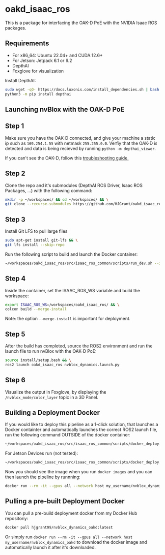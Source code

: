 # oakd_isaac_ros

This is a package for interfacing the OAK-D PoE with the NVIDIA Isaac ROS packages. 

## Requirements
 - For x86_64: Ubuntu 22.04+ and CUDA 12.6+ 
 - For Jetson: Jetpack 6.1 or 6.2
 - DepthAI
 - Foxglove for visualization

Install DepthAI: 
```bash
sudo wget -qO- https://docs.luxonis.com/install_dependencies.sh | bash && \
python3 -m pip install depthai
```

## Launching nvBlox with the OAK-D PoE
## Step 1 
Make sure you have the OAK-D connected, and give your machine a static ip such as ` 169.254.1.55 ` with netmask ` 255.255.0.0 `. Verfiy that the OAK-D is detected and data is being 
recieved by running ` python -m depthai_viewer `. 

If you can't see the OAK-D, follow this [troubleshooting guide.](https://docs.luxonis.com/hardware/platform/deploy/poe-deployment-guide#connected-to-the-same-lan-via-2-interfaces-wifi-ethernet)

## Step 2
Clone the repo and it's submodules (DepthAI ROS Driver, Isaac ROS Packages, ...) with the following command: 

```bash
mkdir -p ~/workspaces/ && cd ~/workspaces/ && \
git clone --recurse-submodules https://github.com/HJGrant/oakd_isaac_ros.git
```

## Step 3
Install Git LFS to pull large files
```bash
sudo apt-get install git-lfs && \
git lfs install --skip-repo
```

Run the following script to build and launch the Docker container:

```bash
~/workspaces/oakd_isaac_ros/src/isaac_ros_common/scripts/run_dev.sh --isaac_ros_dev_dir ~/workspaces/oakd_isaac_ros/
```

## Step 4
Inside the container, set the ISAAC_ROS_WS variable and build the workspace:

```bash
export ISAAC_ROS_WS=/workspaces/oakd_isaac_ros/ && \
colcon build --merge-install
```

Note: the option `--merge-install` is important for deployment. 

## Step 5
After the build has completed, source the ROS2 environment and run the launch file to run nvBlox with the OAK-D PoE:

```bash
source install/setup.bash && \
ros2 launch oakd_isaac_ros nvblox_dynamics.launch.py
```

## Step 6
Visualize the output in Foxglove, by displaying the `/nvblox_node/color_layer` topic in a 3D Panel. 


## Building a Deployment Docker
If you would like to deploy this pipeline as a 1-click solution, that launches a Docker containter and automatically launches the correct ROS2 launch file, run the following command OUTSIDE of the docker container: 

```bash
~/workspaces/oakd_isaac_ros/src/isaac_ros_common/scripts/docker_deploy.sh --base_image_key "x86_64.ros2_humble.oakd" --ros_ws ~/workspaces/oakd_isaac_ros --launch_package "oakd_isaac_ros" --launch_file "nvblox_dynamics.launch.py" -n "my_username/nvblox_dynamics_oakd" 
```

For Jetson Devices run (not tested):

```bash
~/workspaces/oakd_isaac_ros/src/isaac_ros_common/scripts/docker_deploy.sh --base_image_key "aarch64.ros2_humble.oakd" --ros_ws ~/workspaces/isaac_ros-dev --launch_package "oakd_isaac_ros" --launch_file "nvblox_dynamics.launch.py" -n "my_username/nvblox_dynamics_oakd_jetson_aarch64" 
```
Now you should see the image when you run `docker images` and you can then launch the pipeline by runnning: 

```bash
docker run --rm -it --gpus all --network host my_username/nvblox_dynamics_oakd 
```

## Pulling a pre-built Deployment Docker
You can pull a pre-build deployment docker from my Docker Hub repositoriy: 

```bash
docker pull hjgrant99/nvblox_dynamics_oakd:latest
```

Or simply run `docker run --rm -it --gpus all --network host my_username/nvblox_dynamics_oakd` to download the docker image and automatically launch it after it's downloaded. 
